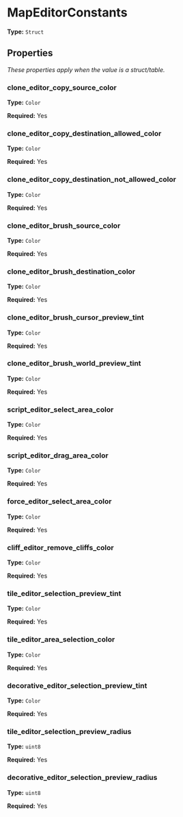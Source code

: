 # MapEditorConstants

**Type:** `Struct`

## Properties

*These properties apply when the value is a struct/table.*

### clone_editor_copy_source_color

**Type:** `Color`

**Required:** Yes

### clone_editor_copy_destination_allowed_color

**Type:** `Color`

**Required:** Yes

### clone_editor_copy_destination_not_allowed_color

**Type:** `Color`

**Required:** Yes

### clone_editor_brush_source_color

**Type:** `Color`

**Required:** Yes

### clone_editor_brush_destination_color

**Type:** `Color`

**Required:** Yes

### clone_editor_brush_cursor_preview_tint

**Type:** `Color`

**Required:** Yes

### clone_editor_brush_world_preview_tint

**Type:** `Color`

**Required:** Yes

### script_editor_select_area_color

**Type:** `Color`

**Required:** Yes

### script_editor_drag_area_color

**Type:** `Color`

**Required:** Yes

### force_editor_select_area_color

**Type:** `Color`

**Required:** Yes

### cliff_editor_remove_cliffs_color

**Type:** `Color`

**Required:** Yes

### tile_editor_selection_preview_tint

**Type:** `Color`

**Required:** Yes

### tile_editor_area_selection_color

**Type:** `Color`

**Required:** Yes

### decorative_editor_selection_preview_tint

**Type:** `Color`

**Required:** Yes

### tile_editor_selection_preview_radius

**Type:** `uint8`

**Required:** Yes

### decorative_editor_selection_preview_radius

**Type:** `uint8`

**Required:** Yes

